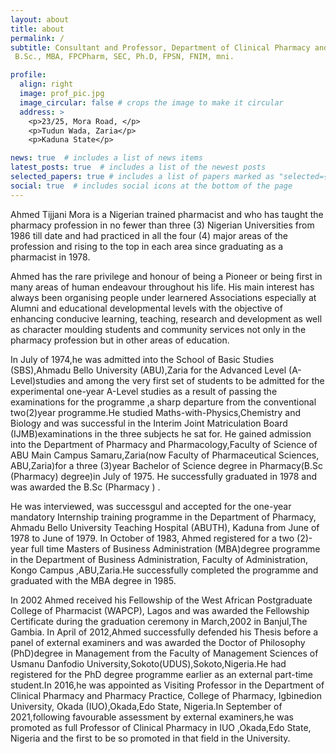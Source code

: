 ```yaml
---
layout: about
title: about
permalink: /
subtitle: Consultant and Professor, Department of Clinical Pharmacy and Pharmacy Practice, <a href='https://www.iuokada.edu.ng/colleges/phm/'>Dora Akunyili College of Pharmacy, Igbinedion University</a>, Okada (IUO), Okada, Edo State, 2016-
 B.Sc., MBA, FPCPharm, SEC, Ph.D, FPSN, FNIM, mni.

profile:
  align: right
  image: prof_pic.jpg
  image_circular: false # crops the image to make it circular
  address: >
    <p>23/25, Mora Road, </p>
    <p>Tudun Wada, Zaria</p>
    <p>Kaduna State</p>

news: true  # includes a list of news items
latest_posts: true  # includes a list of the newest posts
selected_papers: true # includes a list of papers marked as "selected={true}"
social: true  # includes social icons at the bottom of the page
---
```


Ahmed Tijjani Mora is a Nigerian trained pharmacist and who has taught the pharmacy profession in no fewer than three (3) Nigerian Universities from 1986 till date and had practiced in all the four (4) major areas of the profession and rising to the top in each area since graduating as a pharmacist in 1978.

Ahmed has the rare privilege and honour of being a Pioneer or being first in many areas of human endeavour throughout his life. His main interest has always been organising people under learnered Associations especially at Alumni and educational developmental levels with the objective of enhancing conducive learning, teaching, research and development as well as character moulding students and community services not only in the pharmacy profession but in other areas of education.

In July of 1974,he was admitted into the School of Basic Studies  (SBS),Ahmadu Bello University  (ABU),Zaria for the Advanced Level (A-Level)studies and among the very first set of students  to be admitted for the experimental one-year A-Level  studies as a result of passing the examinations for the programme ,a sharp departure from the conventional two(2)year programme.He studied Maths-with-Physics,Chemistry and Biology and was successful in the Interim Joint Matriculation Board (IJMB)examinations in the three subjects he sat for. He gained admission into the Department of Pharmacy and Pharmacology,Faculty of Science of ABU Main Campus Samaru,Zaria(now Faculty of Pharmaceutical Sciences, ABU,Zaria)for a three (3)year Bachelor of Science degree in  Pharmacy(B.Sc (Pharmacy) degree)in July of 1975. He successfully graduated in 1978 and was awarded the B.Sc (Pharmacy ) .

He was interviewed, was successgul and accepted for the one-year mandatory Internship training programme in the Department of Pharmacy, Ahmadu Bello University Teaching Hospital (ABUTH), Kaduna from June of 1978 to June of 1979.
In October of 1983, Ahmed registered for a two (2)-year full time Masters of Business Administration (MBA)degree programme in the Department of Business Administration, Faculty of Administration, Kongo Campus ,ABU,Zaria.He successfully completed the programme and graduated with the MBA degree in  1985.

In 2002 Ahmed received his Fellowship of the West African Postgraduate College of Pharmacist (WAPCP), Lagos and was awarded the Fellowship Certificate during the graduation ceremony in March,2002 in Banjul,The Gambia.
In April of 2012,Ahmed successfully defended his Thesis before a panel of external examiners and was awarded the Doctor of Philosophy  (PhD)degree in Management  from the Faculty of Management Sciences of Usmanu Danfodio University,Sokoto(UDUS),Sokoto,Nigeria.He had registered for the PhD degree programme earlier as an external part-time student.In 2016,he was appointed as Visiting Professor in the Department of Clinical Pharmacy and Pharmacy Practice, College of Pharmacy, Igbinedion University, Okada (IUO),Okada,Edo State, Nigeria.In September of 2021,following favourable assessment by external examiners,he was promoted as full Professor of Clinical Pharmacy in IUO ,Okada,Edo State, Nigeria and the first to be so promoted in that field in the University. 

<!-- Write your biography here. Tell the world about yourself. Link to your favorite [subreddit](http://reddit.com). You can put a picture in, too. The code is already in, just name your picture `prof_pic.jpg` and put it in the `img/` folder.

Put your address / P.O. box / other info right below your picture. You can also disable any these elements by editing `profile` property of the YAML header of your `_pages/about.md`. Edit `_bibliography/papers.bib` and Jekyll will render your [publications page](/al-folio/publications/) automatically.

Link to your social media connections, too. This theme is set up to use [Font Awesome icons](http://fortawesome.github.io/Font-Awesome/) and [Academicons](https://jpswalsh.github.io/academicons/), like the ones below. Add your Facebook, Twitter, LinkedIn, Google Scholar, or just disable all of them. -->
